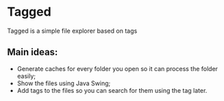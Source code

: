# Tagged
Tagged is a simple file explorer based on tags

## Main ideas:
- Generate caches for every folder you open so it can process the folder easily;
- Show the files using Java Swing;
- Add tags to the files so you can search for them using the tag later.